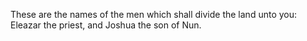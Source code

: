 These are the names of the men which shall divide the land unto you: Eleazar the priest, and Joshua the son of Nun.
